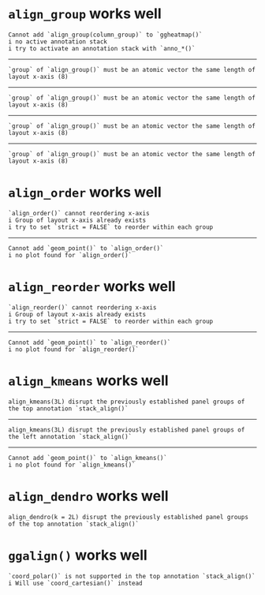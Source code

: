 # `align_group` works well

    Cannot add `align_group(column_group)` to `ggheatmap()`
    i no active annotation stack
    i try to activate an annotation stack with `anno_*()`

---

    `group` of `align_group()` must be an atomic vector the same length of layout x-axis (8)

---

    `group` of `align_group()` must be an atomic vector the same length of layout x-axis (8)

---

    `group` of `align_group()` must be an atomic vector the same length of layout x-axis (8)

---

    `group` of `align_group()` must be an atomic vector the same length of layout x-axis (8)

# `align_order` works well

    `align_order()` cannot reordering x-axis
    i Group of layout x-axis already exists
    i try to set `strict = FALSE` to reorder within each group

---

    Cannot add `geom_point()` to `align_order()`
    i no plot found for `align_order()`

# `align_reorder` works well

    `align_reorder()` cannot reordering x-axis
    i Group of layout x-axis already exists
    i try to set `strict = FALSE` to reorder within each group

---

    Cannot add `geom_point()` to `align_reorder()`
    i no plot found for `align_reorder()`

# `align_kmeans` works well

    align_kmeans(3L) disrupt the previously established panel groups of the top annotation `stack_align()`

---

    align_kmeans(3L) disrupt the previously established panel groups of the left annotation `stack_align()`

---

    Cannot add `geom_point()` to `align_kmeans()`
    i no plot found for `align_kmeans()`

# `align_dendro` works well

    align_dendro(k = 2L) disrupt the previously established panel groups of the top annotation `stack_align()`

# `ggalign()` works well

    `coord_polar()` is not supported in the top annotation `stack_align()`
    i Will use `coord_cartesian()` instead

